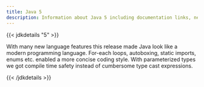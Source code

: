 ```yaml
---
title: Java 5
description: Information about Java 5 including documentation links, new APIs, added features and download options.
---
```


{{< jdkdetails "5" >}}

With many new language features this release made Java look like a modern
programming language. For-each loops, autoboxing, static imports, enums etc.
enabled a more concise coding style. With parameterized types we got
compile time safety instead of cumbersome type cast expressions. 

{{< /jdkdetails >}}